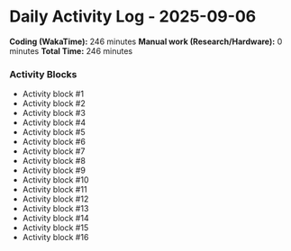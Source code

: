 # Daily Activity Log - 2025-09-06

**Coding (WakaTime):** 246 minutes
**Manual work (Research/Hardware):** 0 minutes
**Total Time:** 246 minutes

### Activity Blocks
- Activity block #1
- Activity block #2
- Activity block #3
- Activity block #4
- Activity block #5
- Activity block #6
- Activity block #7
- Activity block #8
- Activity block #9
- Activity block #10
- Activity block #11
- Activity block #12
- Activity block #13
- Activity block #14
- Activity block #15
- Activity block #16
